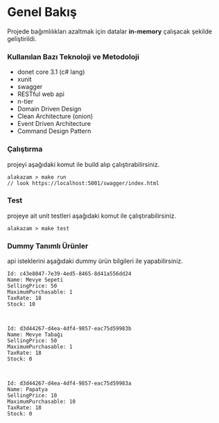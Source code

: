 
# Genel Bakış

Projede bağımlılıkları azaltmak için datalar **in-memory** çalışacak şekilde geliştirildi.



### Kullanılan Bazı Teknoloji ve Metodoloji

 - donet core 3.1 (c# lang)
 - xunit
 - swagger
 - RESTful web api
 - n-tier 
 - Domain Driven Design
 - Clean Architecture (onion)
 - Event Driven Architecture
 - Command Design Pattern

### Çalıştırma
projeyi aşağıdaki komut ile build alıp çalıştırabilirsiniz.

    alakazam > make run 
    // look https://localhost:5001/swagger/index.html

### Test
projeye ait unit testleri aşağıdaki komut ile çalıştırabilirsiniz.

    alakazam > make test

  

### Dummy Tanımlı Ürünler

api isteklerini aşağıdaki dummy ürün bilgileri ile yapabilirsiniz.

  
  

    Id: c43e8047-7e39-4ed5-8465-8d41a556dd24
    Name: Mevye Sepeti
    SellingPrice: 50
    MaximumPurchasable: 1
    TaxRate: 18
    Stock: 10

 

    Id: d3d44267-d4ea-4df4-9857-eac75d59983b
    Name: Mevye Tabağı
    SellingPrice: 50
    MaximumPurchasable: 1
    TaxRate: 18
    Stock: 0

  

    Id: d3d44267-d4ea-4df4-9857-eac75d59983a
    Name: Papatya
    SellingPrice: 10
    MaximumPurchasable: 10
    TaxRate: 18
    Stock: 0
